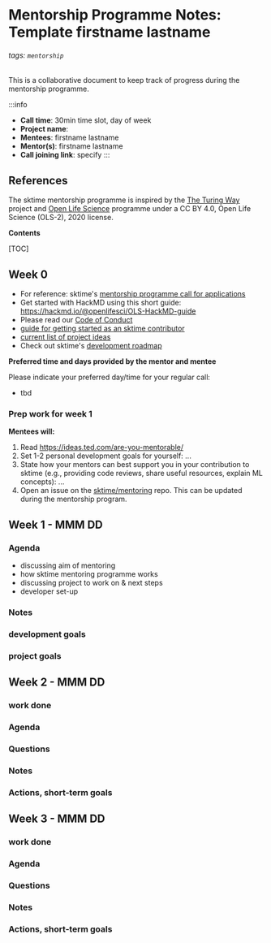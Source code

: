 Mentorship Programme Notes: Template firstname lastname
===

###### tags: `mentorship`

This is a collaborative document to keep track of progress during the mentorship programme.

:::info
- **Call time**: 30min time slot, day of week
- **Project name**: 	
- **Mentees**: firstname lastname
- **Mentor(s)**: firstname lastname
- **Call joining link**: specify
:::


## References
The sktime mentorship programme is inspired by the [The Turing Way](https://the-turing-way.netlify.app/welcome) project and [Open Life Science](https://openlifesci.org) programme under a CC BY 4.0, Open Life Science (OLS-2), 2020 license.


**Contents**

[TOC]

## Week 0

- For reference: sktime's [mentorship programme call for applications](https://www.sktime.net/en/latest/get_involved/mentoring.html)
- Get started with HackMD using this short guide: https://hackmd.io/@openlifesci/OLS-HackMD-guide
- Please read our [Code of Conduct](https://www.sktime.net/en/latest/get_involved/code_of_conduct.html)
- [guide for getting started as an sktime contributor](https://www.sktime.net/en/latest/get_involved/contributing.html#contributing)
- [current list of project ideas](https://github.com/sktime/mentoring/blob/main/internships/projects_2023.md)
- Check out sktime's [development roadmap](https://github.com/sktime/sktime/issues/228)

**Preferred time and days provided by the mentor and mentee**

Please indicate your preferred day/time for your regular call: 

* tbd

### Prep work for week 1

**Mentees will:**

1. Read https://ideas.ted.com/are-you-mentorable/
2. Set 1-2 personal development goals for yourself:
...
3. State how your mentors can best support you in your contribution to sktime (e.g., providing code reviews, share useful resources, explain ML concepts):
...
4. Open an issue on the [sktime/mentoring](https://github.com/sktime/mentoring/issues) repo. This can be updated during the mentorship program.



## Week 1 - MMM DD

### Agenda
* discussing aim of mentoring
* how sktime mentoring programme works
* discussing project to work on & next steps
* developer set-up

### Notes

### development goals

### project goals


## Week 2 - MMM DD

### work done

### Agenda

### Questions

### Notes

### Actions, short-term goals


## Week 3 - MMM DD

### work done

### Agenda

### Questions

### Notes

### Actions, short-term goals
